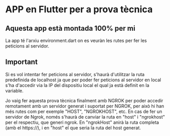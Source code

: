 # APP en Flutter per a prova tècnica

## Aquesta app està montada 100% per mi

<p>La app té l'arxiu environment.dart on es veuràn les rutes per fer les peticions al servidor.</p>

## Important

<p>Si es vol intentar fer peticions al servidor, s'haurà d'utilitzar la ruta predefinida de localhost ja que per poder fer peticions al servidor en local s'ha d'accedir via la IP del dispositiu local el qual ja està definit en la variable.</p>

<p>Jo vaig fer aquesta prova tècnica finalment amb NGROK per poder accedir remotament amb un servidor generat i suportat per NGROK, per això hi han més rutes com per exemple "HOST", "NGROKHOST", etc.
En cas de fer un servidor de Ngrok, només s'haurà de canviar la ruta en "host" i "ngrokhost" per el respectiu, que generi ngrok. En "ngrokHost" anirà la ruta completa (amb el https://), i en "host" el que seria la ruta del host generat.</p>
